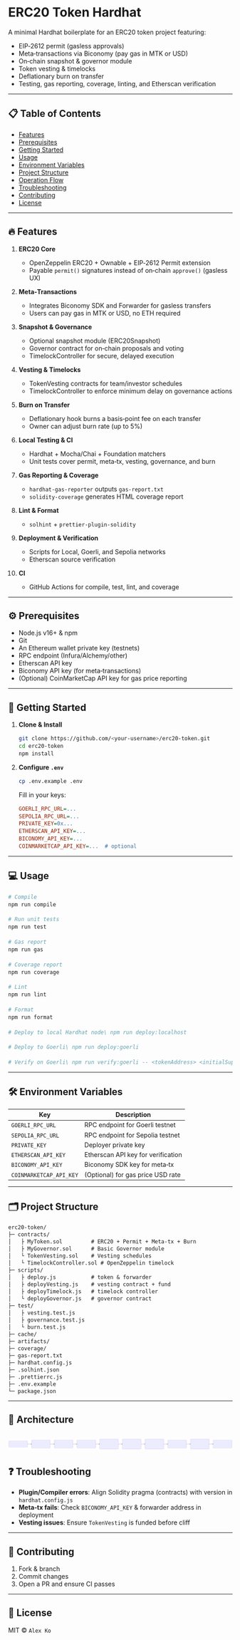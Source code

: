 # ERC20 Token Hardhat

A minimal Hardhat boilerplate for an ERC20 token project featuring:

* EIP‑2612 permit (gasless approvals)
* Meta‑transactions via Biconomy (pay gas in MTK or USD)
* On‑chain snapshot & governor module
* Token vesting & timelocks
* Deflationary burn on transfer
* Testing, gas reporting, coverage, linting, and Etherscan verification

---

## 📋 Table of Contents

* [Features](#features)
* [Prerequisites](#prerequisites)
* [Getting Started](#getting-started)
* [Usage](#usage)
* [Environment Variables](#environment-variables)
* [Project Structure](#project-structure)
* [Operation Flow](#operation-flow)
* [Troubleshooting](#troubleshooting)
* [Contributing](#contributing)
* [License](#license)

---

## 🔥 Features

1. **ERC20 Core**

   * OpenZeppelin ERC20 + Ownable + EIP‑2612 Permit extension
   * Payable `permit()` signatures instead of on‑chain `approve()` (gasless UX)
2. **Meta‑Transactions**

   * Integrates Biconomy SDK and Forwarder for gasless transfers
   * Users can pay gas in MTK or USD, no ETH required
3. **Snapshot & Governance**

   * Optional snapshot module (ERC20Snapshot)
   * Governor contract for on‑chain proposals and voting
   * TimelockController for secure, delayed execution
4. **Vesting & Timelocks**

   * TokenVesting contracts for team/investor schedules
   * TimelockController to enforce minimum delay on governance actions
5. **Burn on Transfer**

   * Deflationary hook burns a basis‑point fee on each transfer
   * Owner can adjust burn rate (up to 5%)
6. **Local Testing & CI**

   * Hardhat + Mocha/Chai + Foundation matchers
   * Unit tests cover permit, meta‑tx, vesting, governance, and burn
7. **Gas Reporting & Coverage**

   * `hardhat-gas-reporter` outputs `gas-report.txt`
   * `solidity-coverage` generates HTML coverage report
8. **Lint & Format**

   * `solhint` + `prettier-plugin-solidity`
9. **Deployment & Verification**

   * Scripts for Local, Goerli, and Sepolia networks
   * Etherscan source verification
10. **CI**

    * GitHub Actions for compile, test, lint, and coverage

---

## ⚙️ Prerequisites

* Node.js v16+ & npm
* Git
* An Ethereum wallet private key (testnets)
* RPC endpoint (Infura/Alchemy/other)
* Etherscan API key
* Biconomy API key (for meta‑transactions)
* (Optional) CoinMarketCap API key for gas price reporting

---

## 🚀 Getting Started

1. **Clone & Install**

   ```bash
   git clone https://github.com/<your‑username>/erc20-token.git
   cd erc20-token
   npm install
   ```

2. **Configure `.env`**

   ```bash
   cp .env.example .env
   ```

   Fill in your keys:

   ```ini
   GOERLI_RPC_URL=...
   SEPOLIA_RPC_URL=...
   PRIVATE_KEY=0x...
   ETHERSCAN_API_KEY=...
   BICONOMY_API_KEY=...
   COINMARKETCAP_API_KEY=...  # optional
   ```

---

## 💻 Usage

```bash
# Compile
npm run compile

# Run unit tests
npm run test

# Gas report
npm run gas

# Coverage report
npm run coverage

# Lint
npm run lint

# Format
npm run format

# Deploy to local Hardhat node\ npm run deploy:localhost

# Deploy to Goerli\ npm run deploy:goerli

# Verify on Goerli\ npm run verify:goerli -- <tokenAddress> <initialSupply> <forwarderAddress>
```

---

## 🛠️ Environment Variables

| Key                     | Description                        |
| ----------------------- | ---------------------------------- |
| `GOERLI_RPC_URL`        | RPC endpoint for Goerli testnet    |
| `SEPOLIA_RPC_URL`       | RPC endpoint for Sepolia testnet   |
| `PRIVATE_KEY`           | Deployer private key               |
| `ETHERSCAN_API_KEY`     | Etherscan API key for verification |
| `BICONOMY_API_KEY`      | Biconomy SDK key for meta‑tx       |
| `COINMARKETCAP_API_KEY` | (Optional) for gas price USD rate  |

---

## 🗂️ Project Structure

```text
erc20-token/
├─ contracts/
│   ├ MyToken.sol         # ERC20 + Permit + Meta‑tx + Burn
│   ├ MyGovernor.sol      # Basic Governor module
│   └ TokenVesting.sol    # Vesting schedules
│   └ TimelockController.sol # OpenZeppelin timelock
├─ scripts/
│   ├ deploy.js           # token & forwarder
│   ├ deployVesting.js    # vesting contract + fund
│   ├ deployTimelock.js   # timelock controller
│   └ deployGovernor.js   # governor contract
├─ test/
│   ├ vesting.test.js
│   ├ governance.test.js
│   └ burn.test.js
├─ cache/
├─ artifacts/
├─ coverage/
├─ gas-report.txt
├─ hardhat.config.js
├─ .solhint.json
├─ .prettierrc.js
├─ .env.example
└─ package.json
```

---

## 🔄 Architecture
![System Interaction Flow](docs/architecture.svg)
---

## ❓ Troubleshooting

* **Plugin/Compiler errors**: Align Solidity pragma (contracts) with version in `hardhat.config.js`
* **Meta‑tx fails**: Check `BICONOMY_API_KEY` & forwarder address in deployment
* **Vesting issues**: Ensure `TokenVesting` is funded before cliff

---

## 🤝 Contributing

1. Fork & branch
2. Commit changes
3. Open a PR and ensure CI passes

---

## 📄 License

MIT © `Alex Ko`
